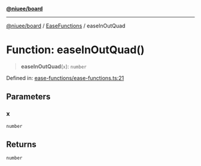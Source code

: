 [**@niuee/board**](../../../README.md)

***

[@niuee/board](../../../globals.md) / [EaseFunctions](../README.md) / easeInOutQuad

# Function: easeInOutQuad()

> **easeInOutQuad**(`x`): `number`

Defined in: [ease-functions/ease-functions.ts:21](https://github.com/niuee/board/blob/d74620e4e63da3004adfc7105b7f1136fce9577c/src/ease-functions/ease-functions.ts#L21)

## Parameters

### x

`number`

## Returns

`number`

